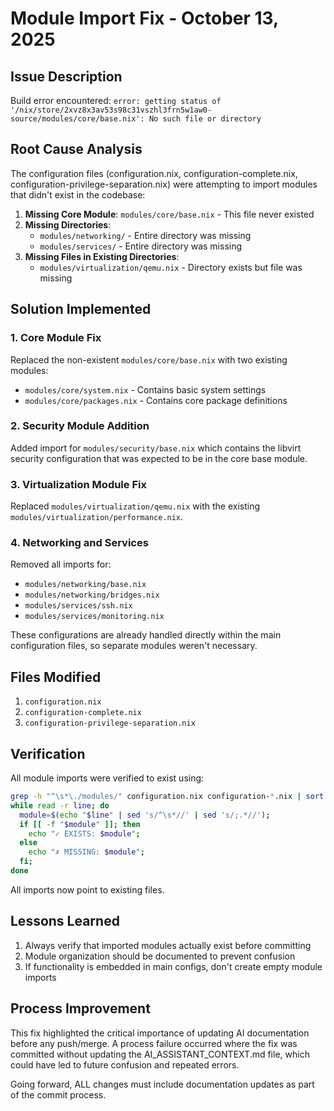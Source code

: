 # Module Import Fix - October 13, 2025

## Issue Description
Build error encountered: `error: getting status of '/nix/store/2xvz8x3av53s98c31vszhl3frn5w1aw0-source/modules/core/base.nix': No such file or directory`

## Root Cause Analysis
The configuration files (configuration.nix, configuration-complete.nix, configuration-privilege-separation.nix) were attempting to import modules that didn't exist in the codebase:

1. **Missing Core Module**: `modules/core/base.nix` - This file never existed
2. **Missing Directories**: 
   - `modules/networking/` - Entire directory was missing
   - `modules/services/` - Entire directory was missing
3. **Missing Files in Existing Directories**:
   - `modules/virtualization/qemu.nix` - Directory exists but file was missing

## Solution Implemented

### 1. Core Module Fix
Replaced the non-existent `modules/core/base.nix` with two existing modules:
- `modules/core/system.nix` - Contains basic system settings
- `modules/core/packages.nix` - Contains core package definitions

### 2. Security Module Addition
Added import for `modules/security/base.nix` which contains the libvirt security configuration that was expected to be in the core base module.

### 3. Virtualization Module Fix
Replaced `modules/virtualization/qemu.nix` with the existing `modules/virtualization/performance.nix`.

### 4. Networking and Services
Removed all imports for:
- `modules/networking/base.nix`
- `modules/networking/bridges.nix`
- `modules/services/ssh.nix`
- `modules/services/monitoring.nix`

These configurations are already handled directly within the main configuration files, so separate modules weren't necessary.

## Files Modified
1. `configuration.nix`
2. `configuration-complete.nix`
3. `configuration-privilege-separation.nix`

## Verification
All module imports were verified to exist using:
```bash
grep -h "^\s*\./modules/" configuration.nix configuration-*.nix | sort -u | \
while read -r line; do 
  module=$(echo "$line" | sed 's/^\s*//' | sed 's/;.*//'); 
  if [[ -f "$module" ]]; then 
    echo "✓ EXISTS: $module"; 
  else 
    echo "✗ MISSING: $module"; 
  fi; 
done
```

All imports now point to existing files.

## Lessons Learned
1. Always verify that imported modules actually exist before committing
2. Module organization should be documented to prevent confusion
3. If functionality is embedded in main configs, don't create empty module imports

## Process Improvement
This fix highlighted the critical importance of updating AI documentation before any push/merge. A process failure occurred where the fix was committed without updating the AI_ASSISTANT_CONTEXT.md file, which could have led to future confusion and repeated errors.

Going forward, ALL changes must include documentation updates as part of the commit process.